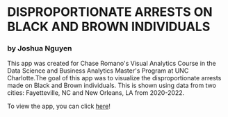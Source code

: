 # DISPROPORTIONATE ARRESTS ON BLACK AND BROWN INDIVIDUALS

### by Joshua Nguyen

This app was created for Chase Romano's Visual Analytics Course in the Data Science and Business Analytics Master's Program at UNC Charlotte.The goal of this app was to visualize the disproportionate arrests made on Black and Brown individuals. This is shown using data from two cities: Fayetteville, NC and New Orleans, LA from 2020-2022.

To view the app, you can click [here](https://disproportionatearrests2020-2022.streamlit.app/)!

